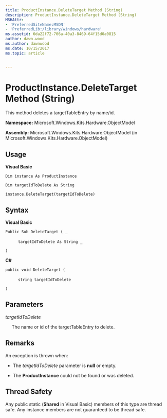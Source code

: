 ```yaml
---
title: ProductInstance.DeleteTarget Method (String)
description: ProductInstance.DeleteTarget Method (String)
MSHAttr:
- 'PreferredSiteName:MSDN'
- 'PreferredLib:/library/windows/hardware'
ms.assetid: 6da22f72-706a-40a3-8469-64f15d0a0815
author: dawn.wood
ms.author: dawnwood
ms.date: 10/15/2017
ms.topic: article


---
```


# ProductInstance.DeleteTarget Method (String)


This method deletes a targetTableEntry by name/id.

**Namespace:** Microsoft.Windows.Kits.Hardware.ObjectModel

**Assembly:** Microsoft.Windows.Kits.Hardware.ObjectModel (in Microsoft.Windows.Kits.Hardware.ObjectModel)

## <span id="Usage"></span><span id="usage"></span><span id="USAGE"></span>Usage


**Visual Basic**

`Dim instance As ProductInstance`

`Dim targetIdToDelete As String`

`instance.DeleteTarget(targetIdToDelete)`

## <span id="Syntax"></span><span id="syntax"></span><span id="SYNTAX"></span>Syntax


**Visual Basic**

`Public Sub DeleteTarget ( _`

          `targetIdToDelete As String _`

`)`

**C#**

`public void DeleteTarget (`

          `string targetIdToDelete`

`)`

## <span id="Parameters"></span><span id="parameters"></span><span id="PARAMETERS"></span>Parameters


*targetIdToDelete*

     The name or id of the targetTableEntry to delete.

## <span id="Remarks"></span><span id="remarks"></span><span id="REMARKS"></span>Remarks


An exception is thrown when:

-   The *targetIdToDelete* parameter is **null** or empty.

-   The **ProductInstance** could not be found or was deleted.

## <span id="Thread_Safety"></span><span id="thread_safety"></span><span id="THREAD_SAFETY"></span>Thread Safety


Any public static (**Shared** in Visual Basic) members of this type are thread safe. Any instance members are not guaranteed to be thread safe.

 

 






